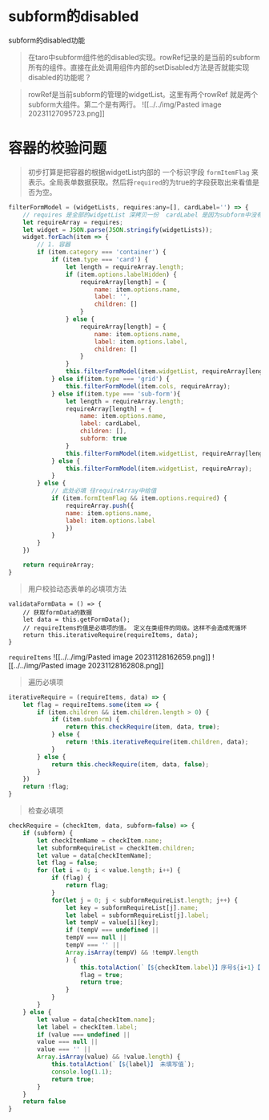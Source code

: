 
# subform的disabled
subform的disabled功能
> 在taro中subform组件他的disabled实现。rowRef记录的是当前的subform所有的组件。直接在此处调用组件内部的setDisabled方法是否就能实现disabled的功能呢？


> rowRef是当前subform的管理的widgetList。这里有两个rowRef 就是两个subform大组件。第二个是有两行。
![[../../img/Pasted image 20231127095723.png]]


# 容器的校验问题
> 初步打算是把容器的根据widgetList内部的 一个标识字段 `formItemFlag` 来表示。全局表单数据获取。然后将`required`的为true的字段获取出来看值是否为空。

~~~js
filterFormModel = (widgetLists, requires:any=[], cardLabel='') => {
	// requires 是全部的widgetList 深拷贝一份  cardLabel 是因为subform中没有label值所以手动填写一份
	let requireArray = requires;
	let widget = JSON.parse(JSON.stringify(widgetLists));
	widget.forEach(item => {
		// 1. 容器
		if (item.category === 'container') {
			if (item.type === 'card') {
				let length = requireArray.length;
				if (item.options.labelHidden) {
					requireArray[length] = {
						name: item.options.name, 
						label: '', 
						children: []
					}
				} else {
					requireArray[length] = {
						name: item.options.name, 
						label: item.options.label, 
						children: []
					}
				}
				this.filterFormModel(item.widgetList, requireArray[length].children, item.options.label);
			} else if(item.type === 'grid') {
				this.filterFormModel(item.cols, requireArray);
			} else if(item.type === 'sub-form'){
				let length = requireArray.length;
				requireArray[length] = {
					name: item.options.name, 
					label: cardLabel, 
					children: [], 
					subform: true
				}
				this.filterFormModel(item.widgetList, requireArray[length].children)
			} else {
				this.filterFormModel(item.widgetList, requireArray);
			}
		} else {
			// 此处必填 往requireArray中给值
			if (item.formItemFlag && item.options.required) {
				requireArray.push({
				name: item.options.name, 
				label: item.options.label
				})
			}
		}
	})

	return requireArray;
}
~~~

> 用户校验动态表单的必填项方法
~~~JS
validataFormData = () => {
	// 获取formData的数据
	let data = this.getFormData();
	// requireItems的值是必填项的值。 定义在类组件的同级。这样不会造成死循环
	return this.iterativeRequire(requireItems, data);
}
~~~
`requireItems`
![[../../img/Pasted image 20231128162659.png]]
![[../../img/Pasted image 20231128162808.png]]

> 遍历必填项
~~~js
iterativeRequire = (requireItems, data) => {
	let flag = requireItems.some(item => {
		if (item.children && item.children.length > 0) {
			if (item.subform) {
				return this.checkRequire(item, data, true);
			} else {
				return !this.iterativeRequire(item.children, data);
			}
		} else {
			return this.checkRequire(item, data, false);
		}
	})
	return !flag;
}
~~~

> 检查必填项
~~~js
checkRequire = (checkItem, data, subform=false) => {
	if (subform) {
		let checkItemName = checkItem.name;
		let subformRequireList = checkItem.children;
		let value = data[checkItemName];
		let flag = false;
		for (let i = 0; i < value.length; i++) {
			if (flag) {
				return flag;
			}
			for(let j = 0; j < subformRequireList.length; j++) {
				let key = subformRequireList[j].name;
				let label = subformRequireList[j].label;
				let tempV = value[i][key];
				if (tempV === undefined || 
				tempV === null || 
				tempV === '' || 
				Array.isArray(tempV) && !tempV.length
				) {
					this.totalAction(`【${checkItem.label}】序号${i+1}【${label}】 未填写值`);
					flag = true;
					return true;
				}
			}
		}
	} else {
		let value = data[checkItem.name];
		let label = checkItem.label;
		if (value === undefined || 
		value === null || 
		value === '' || 
		Array.isArray(value) && !value.length) {
			this.totalAction(`【${label}】 未填写值`);
			console.log(1.1);
			return true;
		}
	}
	return false
}
~~~